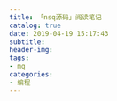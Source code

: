 ```yaml
---
title: 「nsq源码」阅读笔记
catalog: true
date: 2019-04-19 15:17:43
subtitle:
header-img:
tags:
- mq
categories:
- 编程
---
```

